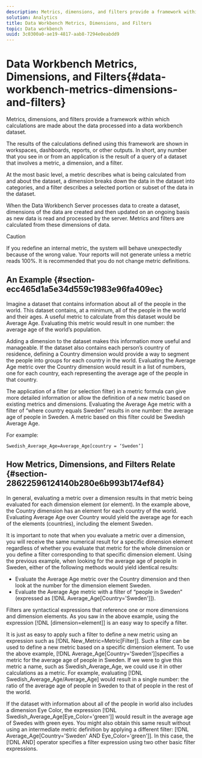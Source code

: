 ```yaml
---
description: Metrics, dimensions, and filters provide a framework within which calculations are made about the data processed into a data workbench dataset.
solution: Analytics
title: Data Workbench Metrics, Dimensions, and Filters
topic: Data workbench
uuid: 3c0300a0-ae19-4817-aab8-7294e0eabdd9
---
```


# Data Workbench Metrics, Dimensions, and Filters{#data-workbench-metrics-dimensions-and-filters}

Metrics, dimensions, and filters provide a framework within which calculations are made about the data processed into a data workbench dataset.

The results of the calculations defined using this framework are shown in workspaces, dashboards, reports, or other outputs. In short, any number that you see in or from an application is the result of a query of a dataset that involves a metric, a dimension, and a filter.

At the most basic level, a metric describes what is being calculated from and about the dataset, a dimension breaks down the data in the dataset into categories, and a filter describes a selected portion or subset of the data in the dataset.

When the Data Workbench Server processes data to create a dataset, dimensions of the data are created and then updated on an ongoing basis as new data is read and processed by the server. Metrics and filters are calculated from these dimensions of data.

>[!CAUTION]
>
>If you redefine an internal metric, the system will behave unexpectedly because of the wrong value. Your reports will not generate unless a metric reads 100%. It is recommended that you do not change metric definitions.

## An Example {#section-ecc465d1a5e34d559c1983e96fa409ec}

Imagine a dataset that contains information about all of the people in the world. This dataset contains, at a minimum, all of the people in the world and their ages. A useful metric to calculate from this dataset would be Average Age. Evaluating this metric would result in one number: the average age of the world’s population.

Adding a dimension to the dataset makes this information more useful and manageable. If the dataset also contains each person’s country of residence, defining a Country dimension would provide a way to segment the people into groups for each country in the world. Evaluating the Average Age metric over the Country dimension would result in a list of numbers, one for each country, each representing the average age of the people in that country.

The application of a filter (or selection filter) in a metric formula can give more detailed information or allow the definition of a new metric based on existing metrics and dimensions. Evaluating the Average Age metric with a filter of “where country equals Sweden” results in one number: the average age of people in Sweden. A metric based on this filter could be Swedish Average Age.

For example:

```
Swedish_Average_Age=Average_Age[country = ‘Sweden’]
```

## How Metrics, Dimensions, and Filters Relate {#section-28622596124140b280e6b993b174ef84}

In general, evaluating a metric over a dimension results in that metric being evaluated for each dimension element (or element). In the example above, the Country dimension has an element for each country of the world. Evaluating Average Age over Country would yield the average age for each of the elements (countries), including the element Sweden.

It is important to note that when you evaluate a metric over a dimension, you will receive the same numerical result for a specific dimension element regardless of whether you evaluate that metric for the whole dimension or you define a filter corresponding to that specific dimension element. Using the previous example, when looking for the average age of people in Sweden, either of the following methods would yield identical results:

* Evaluate the Average Age metric over the Country dimension and then look at the number for the dimension element Sweden. 
* Evaluate the Average Age metric with a filter of “people in Sweden” (expressed as [!DNL Average_Age[Country='Sweden']]).

Filters are syntactical expressions that reference one or more dimensions and dimension elements. As you saw in the above example, using the expression [!DNL [dimension=element]] is an easy way to specify a filter.

It is just as easy to apply such a filter to define a new metric using an expression such as [!DNL New_Metric=Metric[Filter]]. Such a filter can be used to define a new metric based on a specific dimension element. To use the above example, [!DNL Average_Age[Country='Sweden']]specifies a metric for the average age of people in Sweden. If we were to give this metric a name, such as Swedish_Average_Age, we could use it in other calculations as a metric. For example, evaluating [!DNL Swedish_Average_Age/Average_Age] would result in a single number: the ratio of the average age of people in Sweden to that of people in the rest of the world.

If the dataset with information about all of the people in world also includes a dimension Eye Color, the expression [!DNL Swedish_Average_Age[Eye_Color='green']] would result in the average age of Swedes with green eyes. You might also obtain this same result without using an intermediate metric definition by applying a different filter: [!DNL Average_Age[Country='Sweden' AND Eye_Color='green']]. In this case, the [!DNL AND] operator specifies a filter expression using two other basic filter expressions. 
